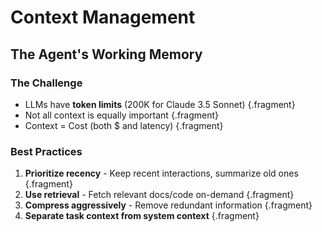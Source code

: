 # Context Management

## The Agent's Working Memory

### The Challenge

- LLMs have **token limits** (200K for Claude 3.5 Sonnet) {.fragment}
- Not all context is equally important {.fragment}
- Context = Cost (both $ and latency) {.fragment}

### Best Practices

<div style="margin-top: 1rem;">

1. **Prioritize recency** - Keep recent interactions, summarize old ones {.fragment}
2. **Use retrieval** - Fetch relevant docs/code on-demand {.fragment}
3. **Compress aggressively** - Remove redundant information {.fragment}
4. **Separate task context from system context** {.fragment}

</div>

<!-- NOTES: Context window is your most precious resource. Treat it like RAM in embedded systems. -->
